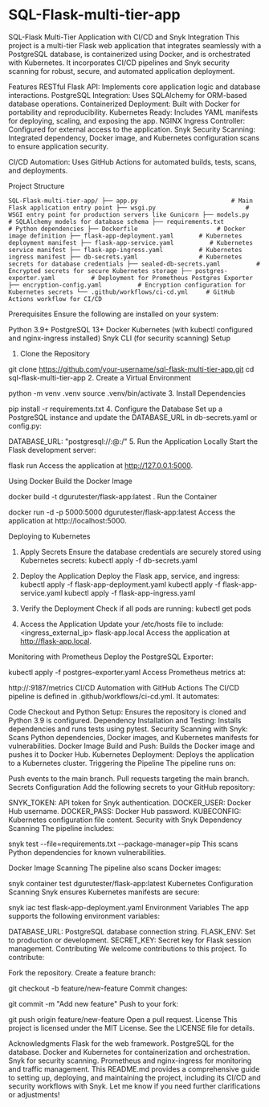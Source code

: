 # SQL-Flask-multi-tier-app

SQL-Flask Multi-Tier Application with CI/CD and Snyk Integration
This project is a multi-tier Flask web application that integrates seamlessly with a PostgreSQL database, is containerized using Docker, and is orchestrated with Kubernetes. It incorporates CI/CD pipelines and Snyk security scanning for robust, secure, and automated application deployment.

Features
RESTful Flask API: Implements core application logic and database interactions.
PostgreSQL Integration: Uses SQLAlchemy for ORM-based database operations.
Containerized Deployment: Built with Docker for portability and reproducibility.
Kubernetes Ready: Includes YAML manifests for deploying, scaling, and exposing the app.
NGINX Ingress Controller: Configured for external access to the application.
Snyk Security Scanning: Integrated dependency, Docker image, and Kubernetes configuration scans to ensure application security.

CI/CD Automation: Uses GitHub Actions for automated builds, tests, scans, and deployments.


Project Structure

`SQL-Flask-multi-tier-app/
├── app.py                          # Main Flask application entry point
├── wsgi.py                         # WSGI entry point for production servers like Gunicorn
├── models.py                       # SQLAlchemy models for database schema
├── requirements.txt                # Python dependencies
├── Dockerfile                      # Docker image definition
├── flask-app-deployment.yaml       # Kubernetes deployment manifest
├── flask-app-service.yaml          # Kubernetes service manifest
├── flask-app-ingress.yaml          # Kubernetes ingress manifest
├── db-secrets.yaml                 # Kubernetes secrets for database credentials
├── sealed-db-secrets.yaml          # Encrypted secrets for secure Kubernetes storage
├── postgres-exporter.yaml          # Deployment for Prometheus Postgres Exporter
├── encryption-config.yaml          # Encryption configuration for Kubernetes secrets
└── .github/workflows/ci-cd.yml     # GitHub Actions workflow for CI/CD`

Prerequisites
Ensure the following are installed on your system:

Python 3.9+
PostgreSQL 13+
Docker
Kubernetes (with kubectl configured and nginx-ingress installed)
Snyk CLI (for security scanning)
Setup
1. Clone the Repository

git clone https://github.com/your-username/sql-flask-multi-tier-app.git
cd sql-flask-multi-tier-app
2. Create a Virtual Environment

python -m venv .venv
source .venv/bin/activate
3. Install Dependencies

pip install -r requirements.txt
4. Configure the Database
Set up a PostgreSQL instance and update the DATABASE_URL in db-secrets.yaml or config.py:

DATABASE_URL: "postgresql://<username>:<password>@<host>:<port>/<database>"
5. Run the Application Locally
Start the Flask development server:

flask run
Access the application at http://127.0.0.1:5000.

Using Docker
Build the Docker Image

docker build -t dgurutester/flask-app:latest .
Run the Container

docker run -d -p 5000:5000 dgurutester/flask-app:latest
Access the application at http://localhost:5000.

Deploying to Kubernetes
1. Apply Secrets
Ensure the database credentials are securely stored using Kubernetes secrets:
kubectl apply -f db-secrets.yaml

2. Deploy the Application
Deploy the Flask app, service, and ingress:
kubectl apply -f flask-app-deployment.yaml
kubectl apply -f flask-app-service.yaml
kubectl apply -f flask-app-ingress.yaml

3. Verify the Deployment
Check if all pods are running:
kubectl get pods

4. Access the Application
Update your /etc/hosts file to include:
<ingress_external_ip> flask-app.local
Access the application at http://flask-app.local.

Monitoring with Prometheus
Deploy the PostgreSQL Exporter:

kubectl apply -f postgres-exporter.yaml
Access Prometheus metrics at:

http://<external-ip>:9187/metrics
CI/CD Automation with GitHub Actions
The CI/CD pipeline is defined in .github/workflows/ci-cd.yml. It automates:

Code Checkout and Python Setup:
Ensures the repository is cloned and Python 3.9 is configured.
Dependency Installation and Testing:
Installs dependencies and runs tests using pytest.
Security Scanning with Snyk:
Scans Python dependencies, Docker images, and Kubernetes manifests for vulnerabilities.
Docker Image Build and Push:
Builds the Docker image and pushes it to Docker Hub.
Kubernetes Deployment:
Deploys the application to a Kubernetes cluster.
Triggering the Pipeline
The pipeline runs on:

Push events to the main branch.
Pull requests targeting the main branch.
Secrets Configuration
Add the following secrets to your GitHub repository:

SNYK_TOKEN: API token for Snyk authentication.
DOCKER_USER: Docker Hub username.
DOCKER_PASS: Docker Hub password.
KUBECONFIG: Kubernetes configuration file content.
Security with Snyk
Dependency Scanning
The pipeline includes:


snyk test --file=requirements.txt --package-manager=pip
This scans Python dependencies for known vulnerabilities.

Docker Image Scanning
The pipeline also scans Docker images:

snyk container test dgurutester/flask-app:latest
Kubernetes Configuration Scanning
Snyk ensures Kubernetes manifests are secure:

snyk iac test flask-app-deployment.yaml
Environment Variables
The app supports the following environment variables:

DATABASE_URL: PostgreSQL database connection string.
FLASK_ENV: Set to production or development.
SECRET_KEY: Secret key for Flask session management.
Contributing
We welcome contributions to this project. To contribute:

Fork the repository.
Create a feature branch:

git checkout -b feature/new-feature
Commit changes:

git commit -m "Add new feature"
Push to your fork:

git push origin feature/new-feature
Open a pull request.
License
This project is licensed under the MIT License. See the LICENSE file for details.

Acknowledgments
Flask for the web framework.
PostgreSQL for the database.
Docker and Kubernetes for containerization and orchestration.
Snyk for security scanning.
Prometheus and nginx-ingress for monitoring and traffic management.
This README.md provides a comprehensive guide to setting up, deploying, and maintaining the project, including its CI/CD and security workflows with Snyk. Let me know if you need further clarifications or adjustments!
